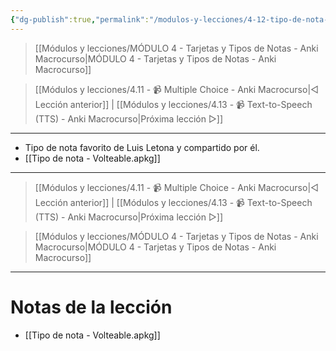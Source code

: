 ```yaml
---
{"dg-publish":true,"permalink":"/modulos-y-lecciones/4-12-tipo-de-nota-volteable-anki-macrocurso/","noteIcon":""}
---
```



> [[Módulos y lecciones/MÓDULO 4 - Tarjetas y Tipos de Notas - Anki Macrocurso\|MÓDULO 4 - Tarjetas y Tipos de Notas - Anki Macrocurso]]

> [[Módulos y lecciones/4.11 - 📹 Multiple Choice - Anki Macrocurso\|◁ Lección anterior]] | [[Módulos y lecciones/4.13 - 📹 Text-to-Speech (TTS) - Anki Macrocurso\|Próxima lección ▷]]

---

- Tipo de nota favorito de Luis Letona y compartido por él.
- [[Tipo de nota - Volteable.apkg]]

---

> [[Módulos y lecciones/4.11 - 📹 Multiple Choice - Anki Macrocurso\|◁ Lección anterior]] | [[Módulos y lecciones/4.13 - 📹 Text-to-Speech (TTS) - Anki Macrocurso\|Próxima lección ▷]]

> [[Módulos y lecciones/MÓDULO 4 - Tarjetas y Tipos de Notas - Anki Macrocurso\|MÓDULO 4 - Tarjetas y Tipos de Notas - Anki Macrocurso]]

---

# Notas de la lección
- [[Tipo de nota - Volteable.apkg]]